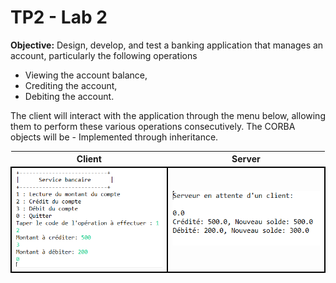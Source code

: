# TP2 - Lab 2

**Objective:** Design, develop, and test a banking application that manages an account, particularly the following operations

- Viewing the account balance,
- Crediting the account,
- Debiting the account.

The client will interact with the application through the menu below, allowing them to perform these various operations consecutively. The CORBA objects will be - Implemented through inheritance.

<table>
  <tr>
    <th>Client</th>
    <th>Server</th>
  </tr>
  <tr>
    <td style="border: 2px solid black;">
      <img width=390 src="../assets/tp2_client_console.PNG" alt="Client console for lab2" />
    </td>
    <td style="border: 2px solid black;">
      <img width=390 src="../assets/tp2_server_console.PNG" alt="Server console for lab2" />
    </td>
  </tr>
</table>
